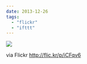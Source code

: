 ```yaml
---
date: 2013-12-26
tags: 
  - "flickr"
  - "ifttt"
---
```


![](http://farm6.staticflickr.com/5537/11573150703_4be22e7be1_b.jpg)  

  
  
via Flickr http://flic.kr/p/iCFqv6
